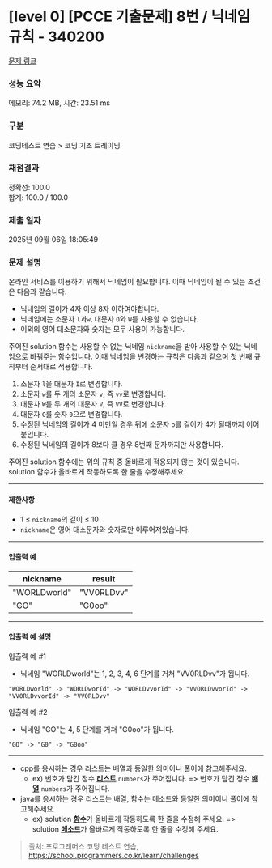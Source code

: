 # [level 0] [PCCE 기출문제] 8번 / 닉네임 규칙 - 340200 

[문제 링크](https://school.programmers.co.kr/learn/courses/30/lessons/340200) 

### 성능 요약

메모리: 74.2 MB, 시간: 23.51 ms

### 구분

코딩테스트 연습 > 코딩 기초 트레이닝

### 채점결과

정확성: 100.0<br/>합계: 100.0 / 100.0

### 제출 일자

2025년 09월 06일 18:05:49

### 문제 설명

<p>온라인 서비스를 이용하기 위해서 닉네임이 필요합니다. 이때 닉네임이 될 수 있는 조건은 다음과 같습니다.</p>

<ul>
<li>닉네임의 길이가 4자 이상 8자 이하여야합니다.</li>
<li>닉네임에는 소문자 <code>l</code>과<code>w</code>, 대문자 <code>O</code>와 <code>W</code>를 사용할 수 없습니다.</li>
<li>이외의 영어 대소문자와 숫자는 모두 사용이 가능합니다.</li>
</ul>

<p>주어진 solution 함수는 사용할 수 없는 닉네임 <code>nickname</code>을 받아 사용할 수 있는 닉네임으로 바꿔주는 함수입니다. 이때 닉네임을 변경하는 규칙은 다음과 같으며 첫 번째 규칙부터 순서대로 적용합니다.</p>

<ol>
<li>소문자 <code>l</code>을 대문자 <code>I</code>로 변경합니다.</li>
<li>소문자 <code>w</code>를 두 개의 소문자 <code>v</code>, 즉 <code>vv</code>로 변경합니다.</li>
<li>대문자 <code>W</code>를 두 개의 대문자 <code>V</code>, 즉 <code>VV</code>로 변경합니다.</li>
<li>대문자 <code>O</code>를 숫자 <code>0</code>으로 변경합니다.</li>
<li>수정된 닉네임의 길이가 4 미만일 경우 뒤에 소문자 <code>o</code>를 길이가 4가 될때까지 이어붙입니다.</li>
<li>수정된 닉네임의 길이가 8보다 클 경우 8번째 문자까지만 사용합니다.</li>
</ol>

<p>주어진 solution 함수에는 위의 규칙 중 올바르게 적용되지 않는 것이 있습니다. solution 함수가 올바르게 작동하도록 한 줄을 수정해주세요.</p>

<hr>

<h4>제한사항</h4>

<ul>
<li>1 ≤ <code>nickname</code>의 길이 ≤ 10</li>
<li><code>nickname</code>은 영어 대소문자와 숫자로만 이루어져있습니다.</li>
</ul>

<hr>

<h4>입출력 예</h4>
<table class="table">
        <thead><tr>
<th>nickname</th>
<th>result</th>
</tr>
</thead>
        <tbody><tr>
<td>"WORLDworld"</td>
<td>"VV0RLDvv"</td>
</tr>
<tr>
<td>"GO"</td>
<td>"G0oo"</td>
</tr>
</tbody>
      </table>
<hr>

<h4>입출력 예 설명</h4>

<p>입출력 예 #1</p>

<ul>
<li>닉네임 "WORLDworld"는 1, 2, 3, 4, 6 단계를 거쳐 "VV0RLDvv"가 됩니다.</li>
</ul>
<div class="highlight"><pre class="codehilite"><code>"WORLDworld" -&gt; "WORLDworId" -&gt; "WORLDvvorId" -&gt; "VVORLDvvorId" -&gt; "VV0RLDvvorId" -&gt; "VV0RLDvv"
</code></pre></div>
<p>입출력 예 #2</p>

<ul>
<li>닉네임 "GO"는 4, 5 단계를 거쳐 "G0oo"가 됩니다.</li>
</ul>
<div class="highlight"><pre class="codehilite"><code>"GO" -&gt; "G0" -&gt; "G0oo"
</code></pre></div>
<hr>

<ul>
<li>cpp를 응시하는 경우 리스트는 배열과 동일한 의미이니 풀이에 참고해주세요.

<ul>
<li>ex) 번호가 담긴 정수 <u><strong>리스트</strong></u> <code>numbers</code>가 주어집니다. =&gt; 번호가 담긴 정수 <u><strong>배열</strong></u> <code>numbers</code>가 주어집니다.</li>
</ul></li>
<li>java를 응시하는 경우 리스트는 배열, 함수는 메소드와 동일한 의미이니 풀이에 참고해주세요.

<ul>
<li>ex) solution <u><strong>함수</strong></u>가 올바르게 작동하도록 한 줄을 수정해 주세요. =&gt; solution <u><strong>메소드</strong></u>가 올바르게 작동하도록 한 줄을 수정해 주세요.</li>
</ul></li>
</ul>


> 출처: 프로그래머스 코딩 테스트 연습, https://school.programmers.co.kr/learn/challenges